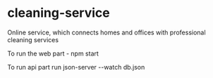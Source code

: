 # cleaning-service
Online service, which connects homes and offices with professional cleaning services

To run the web part - npm start

To run api part run json-server --watch db.json
